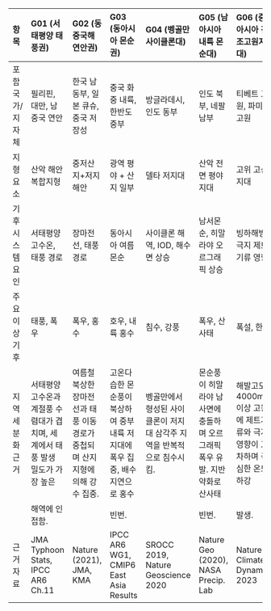 | 항목             | G01 (서태평양 태풍권)                                                         | G02 (동중국해 연안권)                                                          | G03 (동아시아 몬순권)                                                         | G04 (벵골만 사이클론대)                                                | G05 (남아시아 내륙 몬순대)                                                   | G06 (중앙아시아 건조고원지대)                                              | G07 (중동 아열대 고기압대)                                               | G08 (사헬 남부 건조이행대)                                                | G09 (남유럽 지중해성 고온대)                                                  | G10 (서유럽 겨울폭풍대)                                                   |
|:-----------------|:------------------------------------------------------------------------------|:-------------------------------------------------------------------------------|:------------------------------------------------------------------------------|:-----------------------------------------------------------------------|:-----------------------------------------------------------------------------|:---------------------------------------------------------------------------|:-------------------------------------------------------------------------|:--------------------------------------------------------------------------|:------------------------------------------------------------------------------|:--------------------------------------------------------------------------|
| 포함 국가/지자체 | 필리핀, 대만, 남중국 연안                                                     | 한국 남동부, 일본 큐슈, 중국 저장성                                            | 중국 화중 내륙, 한반도 중부                                                   | 방글라데시, 인도 동부                                                  | 인도 북부, 네팔 남부                                                         | 티베트 고원, 파미르 고원                                                   | 사우디아라비아, 이란                                                     | 니제르, 부르키나파소                                                      | 스페인 남부, 이탈리아 남부                                                    | 영국, 네덜란드, 프랑스 북부                                               |
| 지형 요소        | 산악 해안 복합지형                                                            | 중저산지+저지 해안                                                             | 광역 평야 + 산지 일부                                                         | 델타 저지대                                                            | 산악 전면 평야지대                                                           | 고위 고산지대                                                              | 광역 사막지형                                                            | 초사막 평원                                                               | 지중해 연안 산지+평야                                                         | 해안+저지대                                                               |
| 기후 시스템 요인 | 서태평양 고수온, 태풍 경로                                                    | 장마전선, 태풍 경로                                                            | 동아시아 여름 몬순                                                            | 사이클론 해역, IOD, 해수면 상승                                        | 남서몬순, 히말라야 오르그래픽 상승                                           | 빙하해빙, 극지 제트기류 영향                                               | 아열대 고기압, 하델리 순환                                               | 적도 수렴대(ITCZ) 이동성 약화                                             | 열돔, 고기압 정체                                                             | NAO 양위상, 북대서양 저기압                                               |
| 주요 이상기후    | 태풍, 폭우                                                                    | 폭우, 홍수                                                                     | 호우, 내륙 홍수                                                               | 침수, 강풍                                                             | 폭우, 산사태                                                                 | 폭설, 한기                                                                 | 고온, 미세먼지                                                           | 사막화, 먼지폭풍                                                          | 폭염, 산불                                                                    | 폭풍, 홍수                                                                |
| 지역 세분화 근거 | 서태평양 고수온과 계절풍 수렴대가 겹치며, 세계에서 태풍 발생 밀도가 가장 높은 | 여름철 북상한 장마전선과 태풍 이동 경로가 중첩되며 산지 지형에 의해 강수 집중. | 고온다습한 몬순풍이 북상하여 중부 내륙 저지대에 폭우 집중, 배수 지연으로 홍수 | 벵골만에서 형성된 사이클론이 저지대 삼각주 지역을 반복적으로 침수시킴. | 몬순풍이 히말라야 남사면에 충돌하며 오르그래픽 폭우 유발. 지반 약화로 산사태 | 해발고도 4000m 이상 고원에 제트기류와 극지 영향이 교차하며 극심한 온도하강 | 강한 일사와 대기 정체, 모래지형의 열적 반사로 기온이 상승하고 미세먼지가 | 강수 전선의 북상 지연으로 건조화가 지속되며 토양 유실·먼지 발생이 심화됨. | 중위도 고기압이 장기 정체되며 극심한 고온과 토양 건조가 산불 위험을 증가시킴. | NAO가 양의 위상을 보일 때 북대서양 저기압이 강화되어 겨울철 강풍과 폭우를 |
|                  | 해역에 인접함.                                                                |                                                                                | 빈번.                                                                         |                                                                        | 빈번.                                                                        | 발생.                                                                      | 정체됨.                                                                  |                                                                           |                                                                               | 유발함.                                                                   |
| 근거자료         | JMA Typhoon Stats, IPCC AR6 Ch.11                                             | Nature (2021), JMA, KMA                                                        | IPCC AR6 WG1, CMIP6 East Asia Results                                         | SROCC 2019, Nature Geoscience 2020                                     | Nature Geo (2020), NASA Precip. Lab                                          | Nature Climate Dynamics 2023                                               | WMO Dust Bulletin 2022, Earthdata NASA                                   | NASA Earthdata, IPCC AR6 WG2                                              | Copernicus ECMWF Wildfire Report 2023                                         | ECMWF Storm Report 2024                                                   |